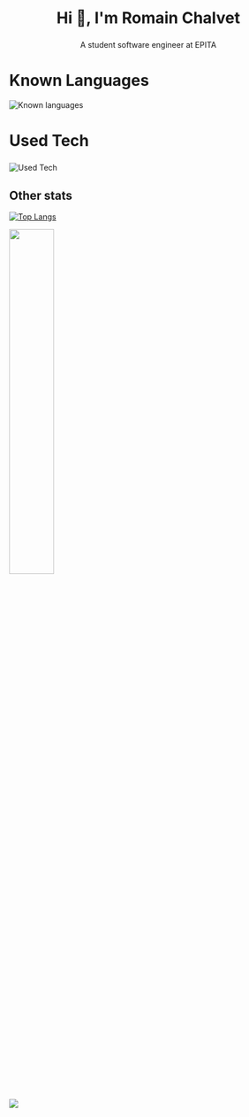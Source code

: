 <h1 align="center">Hi 👋, I'm Romain Chalvet</h1>

###

<p align="center">A student software engineer at EPITA</p>

###

<h1>Known Languages</h1>

![Known languages](https://skillicons.dev/icons?i=bash,cs,css,html,java,js,ocaml,py,swift&perline=10)

###

<h1>Used Tech</h1>

###

![Used Tech](https://skillicons.dev/icons?i=ae,au,ai,ps,pr,pycharm,rider,arduino,blender,docker,emacs,git,github,gitlab,githubactions,godot,latex,linux,matlab,octave,raspberrypi,regex,sketchup,ubuntu,windows,unity,unreal,visualstudio,vscode&perline=10)

## Other stats

[![Top Langs](https://github-readme-stats.vercel.app/api/top-langs/?username=lerouxdebangkok&theme=github_dark)](https://github.com/anuraghazra/github-readme-stats)
<p>
<img src=https://github-readme-stats.vercel.app/api?username=lerouxdebangkok&theme=github_dark&langs_count=10&layout=compact&show_icons=true width="40%">
</p>
<p>
<img src=https://github-readme-stats.vercel.app/api/wakatime?username=lerouxdebangkok&theme=github_dark&langs_count=20&layout=compact max-width="40%">
</p>

